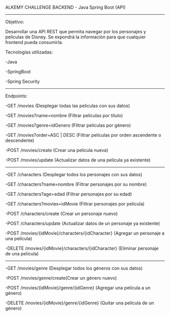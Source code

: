 ALKEMY CHALLENGE BACKEND - Java Spring Boot (API)

-------------------------------

Objetivo:

Desarrollar una API REST que permita navegar por los personajes y películas de Disney. Se expondrá la información para que cualquier frontend pueda consumirla.

Tecnologías utilizadas:

-Java

-SpringBoot

-Spring Security

-------------------------------

Endpoints:

-GET /movies (Desplegar todas las peliculas con sus datos)

-GET /movies?name=nombre (Filtrar películas por título)

-GET /movies?genre=idGenero (Filtrar películas por género)

-GET /movies?order=ASC | DESC (Filtrar películas por orden ascendente o descendente)

-POST /movies/create (Crear una película nueva)

-POST /movies/update (Actualizar datos de una película ya existente)

-------------------------------

-GET /characters (Desplegar todos los personajes con sus datos)

-GET /characters?name=nombre (Filtrar personajes por su nombre)

-GET /characters?age=edad (Filtrar personajes por su edad)

-GET /characters?movies=idMovie (Filtrar personajes por película)

-POST /characters/create (Crear un personaje nuevo)

-POST /characters/update (Actualizar datos de un personaje ya existente)

-POST /movies/{idMovie}/characters/{idCharacter} (Agregar un personaje a una película)

-DELETE /movies/{idMovie}/characters/{idCharacter} (Eliminar personaje de una película)

-------------------------------

-GET /movies/genre (Desplegar todos los géneros con sus datos)

-POST /movies/genre/create(Crear un género nuevo)

-POST /movies/{idMovie}/genre/{idGenre} (Agregar una película a un género)

-DELETE /movies/{idMovie}/genre/{idGenre} (Quitar una película de un género)
